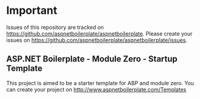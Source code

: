# Important

Issues of this repository are tracked on https://github.com/aspnetboilerplate/aspnetboilerplate. Please create your issues on https://github.com/aspnetboilerplate/aspnetboilerplate/issues.

ASP.NET Boilerplate - Module Zero - Startup Template
----------------------------------------------------

This project is aimed to be a starter template for ABP and module zero.
You can create your project on http://www.aspnetboilerplate.com/Templates
